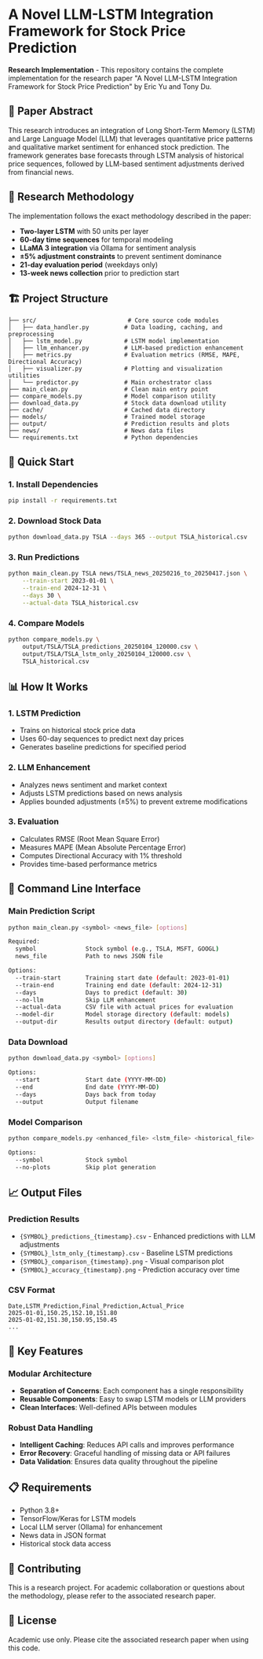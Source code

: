 # A Novel LLM-LSTM Integration Framework for Stock Price Prediction

**Research Implementation** - This repository contains the complete implementation for the research paper "A Novel LLM-LSTM Integration Framework for Stock Price Prediction" by Eric Yu and Tony Du.

## 📄 Paper Abstract

This research introduces an integration of Long Short-Term Memory (LSTM) and Large Language Model (LLM) that leverages quantitative price patterns and qualitative market sentiment for enhanced stock prediction. The framework generates base forecasts through LSTM analysis of historical price sequences, followed by LLM-based sentiment adjustments derived from financial news.

## 🎯 Research Methodology

The implementation follows the exact methodology described in the paper:
- **Two-layer LSTM** with 50 units per layer
- **60-day time sequences** for temporal modeling  
- **LLaMA 3 integration** via Ollama for sentiment analysis
- **±5% adjustment constraints** to prevent sentiment dominance
- **21-day evaluation period** (weekdays only)
- **13-week news collection** prior to prediction start

## 🏗️ Project Structure

```
├── src/                          # Core source code modules
│   ├── data_handler.py          # Data loading, caching, and preprocessing
│   ├── lstm_model.py            # LSTM model implementation
│   ├── llm_enhancer.py          # LLM-based prediction enhancement
│   ├── metrics.py               # Evaluation metrics (RMSE, MAPE, Directional Accuracy)
│   ├── visualizer.py            # Plotting and visualization utilities
│   └── predictor.py             # Main orchestrator class
├── main_clean.py                # Clean main entry point
├── compare_models.py            # Model comparison utility
├── download_data.py             # Stock data download utility
├── cache/                       # Cached data directory
├── models/                      # Trained model storage
├── output/                      # Prediction results and plots
├── news/                        # News data files
└── requirements.txt             # Python dependencies
```

## 🚀 Quick Start

### 1. Install Dependencies
```bash
pip install -r requirements.txt
```

### 2. Download Stock Data
```bash
python download_data.py TSLA --days 365 --output TSLA_historical.csv
```

### 3. Run Predictions
```bash
python main_clean.py TSLA news/TSLA_news_20250216_to_20250417.json \
    --train-start 2023-01-01 \
    --train-end 2024-12-31 \
    --days 30 \
    --actual-data TSLA_historical.csv
```

### 4. Compare Models
```bash
python compare_models.py \
    output/TSLA/TSLA_predictions_20250104_120000.csv \
    output/TSLA/TSLA_lstm_only_20250104_120000.csv \
    TSLA_historical.csv
```

## 📊 How It Works

### 1. LSTM Prediction
- Trains on historical stock price data
- Uses 60-day sequences to predict next day prices
- Generates baseline predictions for specified period

### 2. LLM Enhancement
- Analyzes news sentiment and market context
- Adjusts LSTM predictions based on news analysis
- Applies bounded adjustments (±5%) to prevent extreme modifications

### 3. Evaluation
- Calculates RMSE (Root Mean Square Error)
- Measures MAPE (Mean Absolute Percentage Error)
- Computes Directional Accuracy with 1% threshold
- Provides time-based performance metrics

## 🔧 Command Line Interface

### Main Prediction Script
```bash
python main_clean.py <symbol> <news_file> [options]

Required:
  symbol              Stock symbol (e.g., TSLA, MSFT, GOOGL)
  news_file           Path to news JSON file

Options:
  --train-start       Training start date (default: 2023-01-01)
  --train-end         Training end date (default: 2024-12-31)
  --days              Days to predict (default: 30)
  --no-llm            Skip LLM enhancement
  --actual-data       CSV file with actual prices for evaluation
  --model-dir         Model storage directory (default: models)
  --output-dir        Results output directory (default: output)
```

### Data Download
```bash
python download_data.py <symbol> [options]

Options:
  --start             Start date (YYYY-MM-DD)
  --end               End date (YYYY-MM-DD)
  --days              Days back from today
  --output            Output filename
```

### Model Comparison
```bash
python compare_models.py <enhanced_file> <lstm_file> <historical_file> [options]

Options:
  --symbol            Stock symbol
  --no-plots          Skip plot generation
```

## 📈 Output Files

### Prediction Results
- `{SYMBOL}_predictions_{timestamp}.csv` - Enhanced predictions with LLM adjustments
- `{SYMBOL}_lstm_only_{timestamp}.csv` - Baseline LSTM predictions
- `{SYMBOL}_comparison_{timestamp}.png` - Visual comparison plot
- `{SYMBOL}_accuracy_{timestamp}.png` - Prediction accuracy over time

### CSV Format
```csv
Date,LSTM_Prediction,Final_Prediction,Actual_Price
2025-01-01,150.25,152.10,151.80
2025-01-02,151.30,150.95,150.45
...
```

## 🎯 Key Features

### Modular Architecture
- **Separation of Concerns**: Each component has a single responsibility
- **Reusable Components**: Easy to swap LSTM models or LLM providers
- **Clean Interfaces**: Well-defined APIs between modules

### Robust Data Handling
- **Intelligent Caching**: Reduces API calls and improves performance
- **Error Recovery**: Graceful handling of missing data or API failures
- **Data Validation**: Ensures data quality throughout the pipeline


## 📋 Requirements

- Python 3.8+
- TensorFlow/Keras for LSTM models
- Local LLM server (Ollama) for enhancement
- News data in JSON format
- Historical stock data access

## 🤝 Contributing

This is a research project. For academic collaboration or questions about the methodology, please refer to the associated research paper.

## 📄 License

Academic use only. Please cite the associated research paper when using this code.
